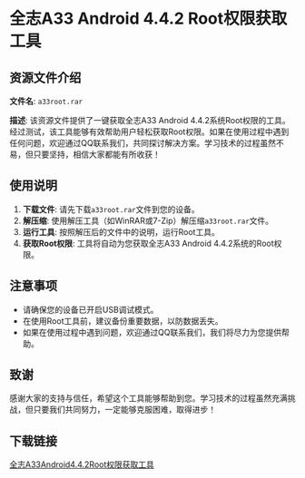 # 全志A33 Android 4.4.2 Root权限获取工具

## 资源文件介绍

**文件名**: `a33root.rar`

**描述**: 该资源文件提供了一键获取全志A33 Android 4.4.2系统Root权限的工具。经过测试，该工具能够有效帮助用户轻松获取Root权限。如果在使用过程中遇到任何问题，欢迎通过QQ联系我们，共同探讨解决方案。学习技术的过程虽然不易，但只要坚持，相信大家都能有所收获！

## 使用说明

1. **下载文件**: 请先下载`a33root.rar`文件到您的设备。
2. **解压缩**: 使用解压工具（如WinRAR或7-Zip）解压缩`a33root.rar`文件。
3. **运行工具**: 按照解压后的文件中的说明，运行Root工具。
4. **获取Root权限**: 工具将自动为您获取全志A33 Android 4.4.2系统的Root权限。

## 注意事项

- 请确保您的设备已开启USB调试模式。
- 在使用Root工具前，建议备份重要数据，以防数据丢失。
- 如果在使用过程中遇到问题，欢迎通过QQ联系我们，我们将尽力为您提供帮助。

## 致谢

感谢大家的支持与信任，希望这个工具能够帮助到您。学习技术的过程虽然充满挑战，但只要我们共同努力，一定能够克服困难，取得进步！

## 下载链接

[全志A33Android4.4.2Root权限获取工具](https://pan.quark.cn/s/ddee4273d4ac)